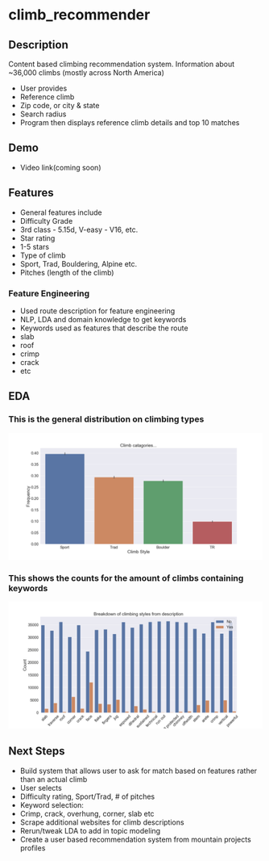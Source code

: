 # climb_recommender

## Description
Content based climbing recommendation system. Information about ~36,000 climbs (mostly across North America) 
- User provides
 - Reference climb
 - Zip code, or city & state
 - Search radius
 - Program then displays reference climb details and top 10 matches
 
## Demo
- Video link(coming soon)
 
## Features
- General features include
- Difficulty Grade
 - 3rd class - 5.15d, V-easy - V16, etc.
 - Star rating
 - 1-5 stars
 - Type of climb
 - Sport, Trad, Bouldering, Alpine etc.
 - Pitches (length of the climb)
 
### Feature Engineering
 - Used route description for feature engineering
- NLP, LDA and domain knowledge to get keywords
 - Keywords used as features that describe the route
  - slab 
  - roof
  - crimp
  - crack
  - etc
  
## EDA 

### This is the general distribution on climbing types
![](climb_type.png)

### This shows the counts for the amount of climbs containing keywords
![](climb_description_type.png)

## Next Steps
- Build system that allows user to ask for match based on features rather than an actual climb
 - User selects
  - Difficulty rating, Sport/Trad, # of pitches
  - Keyword selection:
   - Crimp, crack, overhung, corner, slab etc
- Scrape additional websites for climb descriptions
- Rerun/tweak LDA to add in  topic modeling
- Create a user based recommendation system from mountain projects profiles
